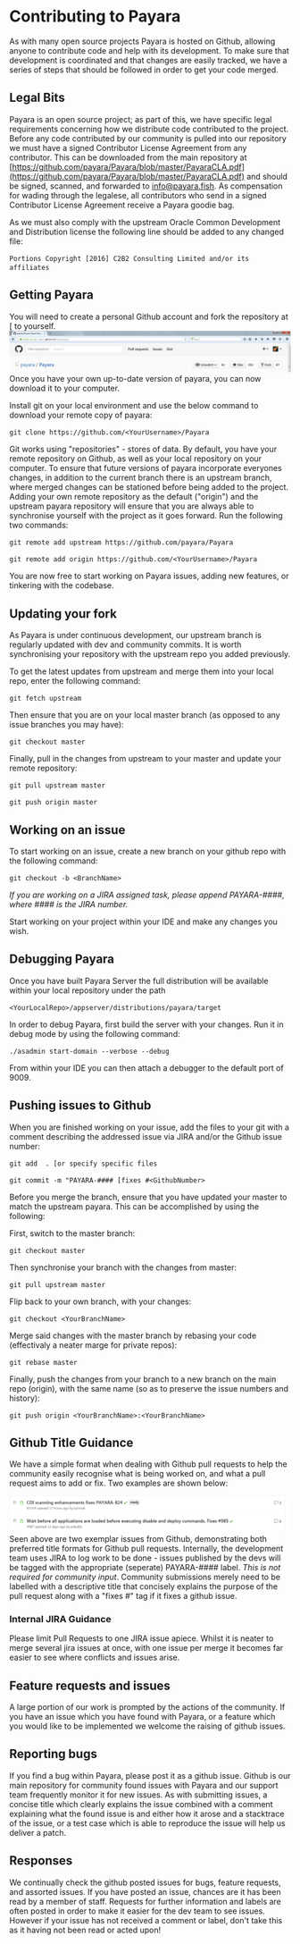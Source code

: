 # Contributing to Payara

As with many open source projects Payara is hosted on Github, allowing anyone to contribute code and help with its development. To make sure that development is coordinated and that changes are easily tracked, we have a series of steps that should be followed in order to get your code merged.

## Legal Bits
Payara is an open source project; as part of this, we have specific legal requirements concerning how we distribute code contributed to the project. Before any code contributed by our community is pulled into our repository we must have a signed Contributor License Agreement from any contributor. This can be downloaded from the main repository at [https://github.com/payara/Payara/blob/master/PayaraCLA.pdf](https://github.com/payara/Payara/blob/master/PayaraCLA.pdf) and should be signed, scanned, and forwarded to [info@payara.fish](mailto:info@payara.fish). As compensation for wading through the legalese, all contributors who send in a signed Contributor License Agreement receive a Payara goodie bag.

As we must also comply with the upstream Oracle Common Development and Distribution license the following line should be added to any changed file:

```
Portions Copyright [2016] C2B2 Consulting Limited and/or its affiliates
```

## Getting Payara
You will need to create a personal Github account and fork the repository at [ to yourself.
![](../images/forkingpayarafromgit.png)
Once you have your own up-to-date version of payara, you can now download it to your computer.

Install git on your local environment and use the below command to download your remote copy of payara:

```
git clone https://github.com/<YourUsername>/Payara
```

Git works using "repositories" - stores of data. By default, you have your remote repository on Github, as well as your local repository on your computer. To ensure that future versions of payara incorporate everyones changes, in addition to the current branch there is an upstream branch, where merged changes can be stationed before being added to the project. Adding your own remote repository as the default ("origin") and the upstream payara repository will ensure that you are always able to synchronise yourself with the project as it goes forward. Run the following two commands:

```
git remote add upstream https://github.com/payara/Payara
```

```
git remote add origin https://github.com/<YourUsername>/Payara
```

You are now free to start working on Payara issues, adding new features, or tinkering with the codebase.
## Updating your fork
As Payara is under continuous development, our upstream branch is regularly updated with dev and community commits. It is worth synchronising your repository with the upstream repo you added previously.

To get the latest updates from upstream and merge them into your local repo, enter the following command:

```
git fetch upstream
```

Then ensure that you are on your local master branch (as opposed to any issue branches you may have):

```
git checkout master
```

Finally, pull in the changes from upstream to your master and update your remote repository:

```
git pull upstream master
```

```
git push origin master
```

## Working on an issue
To start working on an issue, create a new branch on your github repo with the following command:

```
git checkout -b <BranchName>
```

*If you are working on a JIRA assigned task, please append PAYARA-####, where #### is the JIRA number.*

Start working on your project within your IDE and make any changes you wish.

## Debugging Payara

Once you have built Payara Server the full distribution will be available within your local repository under the path

```
<YourLocalRepo>/appserver/distributions/payara/target
```

In order to debug Payara, first build the server with your changes. Run it in debug mode by using the following command:

```
./asadmin start-domain --verbose --debug
```

From within your IDE you can then attach a debugger to the default port of 9009.

## Pushing issues to Github

When you are finished working on your issue, add the files to your git with a comment describing the addressed issue via JIRA and/or the Github issue number:

```
git add  . [or specify specific files
```

```
git commit -m "PAYARA-#### [fixes #<GithubNumber>
```

Before you merge the branch, ensure that you have updated your master to match the upstream payara. This can be accomplished by using the following:

First, switch to the master branch:

```
git checkout master
```

Then synchronise your branch with the changes from master:

```
git pull upstream master
```

Flip back to your own branch, with your changes:

```
git checkout <YourBranchName>
```

Merge said changes with the master branch by rebasing your code (effectivaly a neater marge for private repos):

```
git rebase master
```

Finally, push the changes from your branch to a new branch on the main repo (origin), with the same name (so as to preserve the issue numbers and history):

```
git push origin <YourBranchName>:<YourBranchName>
```

## Github Title Guidance

We have a simple format when dealing with Github pull requests to help the community easily recognise what is being worked on, and what a pull request aims to add or fix. Two examples are shown below:

![](../images/githubtitleexample.PNG)
Seen above are two exemplar issues from Github, demonstrating both preferred title formats for Github pull requests. Internally, the development team uses JIRA to log work to be done - issues published by the devs will be tagged with the appropriate (seperate) PAYARA-#### label. _This is not required for community input_. Community submissions merely need to be labelled with a descriptive title that concisely explains the purpose of the pull request along with a "fixes #<GithubNumber>" tag if it fixes a github issue.

### Internal JIRA Guidance

Please limit Pull Requests to one JIRA issue apiece. Whilst it is neater to merge several jira issues at once, with one issue per merge it becomes far easier to see where conflicts and issues arise.

## Feature requests and issues

A large portion of our work is prompted by the actions of the community. If you have an issue which you have found with Payara, or a feature which you would like to be implemented we welcome the raising of github issues.

## Reporting bugs

If you find a bug within Payara, please post it as a github issue. Github is our main repository for community found issues with Payara and our support team frequently monitor it for new issues. As with submitting issues, a concise title which clearly explains the issue combined with a comment explaining what the found issue is and either how it arose and a stacktrace of the issue, or a test case which is able to reproduce the issue will help us deliver a patch.

## Responses

We continually check the github posted issues for bugs, feature requests, and assorted issues. If you have posted an issue, chances are it has been read by a member of staff. Requests for further information and labels are often posted in order to make it easier for the dev team to see issues. However if your issue has not received a comment or label, don't take this as it having not been read or acted upon!